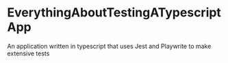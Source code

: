 # EverythingAboutTestingATypescriptApp

An application written in typescript that uses Jest and Playwrite to make extensive tests
